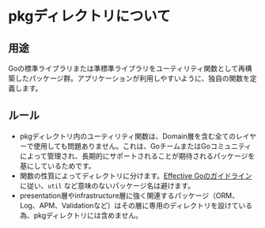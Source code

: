 # pkgディレクトリについて

## 用途
Goの標準ライブラリまたは準標準ライブラリをユーティリティ関数として再構築したパッケージ群。アプリケーションが利用しやすいように、独自の関数を定義します。

## ルール
- pkgディレクトリ内のユーティリティ関数は、Domain層を含む全てのレイヤーで使用しても問題ありません。これは、GoチームまたはGoコミュニティによって管理され、長期的にサポートされることが期待されるパッケージを基にしているためです。
- 関数の性質によってディレクトリに分けます。[Effective Goのガイドライン](https://go.dev/blog/package-names)に従い、`util` など意味のないパッケージ名は避けます。
- presentation層やinfrastructure層に強く関連するパッケージ（ORM、Log、APM、Validationなど）はその層に専用のディレクトリを設けている為、pkgディレクトリには含めません。
